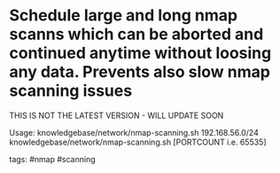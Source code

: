 # Schedule large and long nmap scanns which can be aborted and continued anytime without loosing any data. Prevents also slow nmap scanning issues

THIS IS NOT THE LATEST VERSION - WILL UPDATE SOON

Usage:
knowledgebase/network/nmap-scanning.sh 192.168.56.0/24
knowledgebase/network/nmap-scanning.sh <directory-to-previous-scan> [PORTCOUNT i.e. 65535]


tags: #nmap #scanning 
